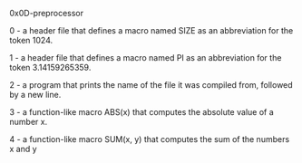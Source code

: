 0x0D-preprocessor

0 - a header file that defines a macro named SIZE as an abbreviation for the token 1024.

1 - a header file that defines a macro named PI as an abbreviation for the token 3.14159265359.

2 - a program that prints the name of the file it was compiled from, followed by a new line.

3 - a function-like macro ABS(x) that computes the absolute value of a number x.

4 - a function-like macro SUM(x, y) that computes the sum of the numbers x and y

